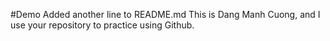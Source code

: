 #Demo
Added another line to README.md
This is Dang Manh Cuong, and I use your repository to practice using Github.